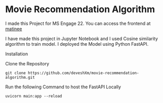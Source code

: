 # Movie Recommendation Algorithm

I made this Project for MS Engage 22. You can access the frontend at [matinee](https://github.com/deveshXm/matinee)

I have made this project in Jupyter Notebook and I used Cosine similarity algorithm to train model. 
I deployed the Model using Python FastAPI.

Installation

Clone the Repository

```
git clone https://github.com/deveshXm/movie-recommendation-algorithm.git
```

Run the following Command to host the FastAPI Locally

```
uvicorn main:app --reload
```
